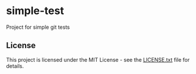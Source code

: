 # simple-test

Project for simple git tests

## License
This project is licensed under the MIT License - see the [LICENSE.txt](docs/LICENSE.txt) file for details.

